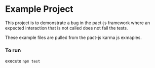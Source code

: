# Example Project

This project is to demonstrate a bug in the pact-js framework where an expected interaction that is not called does not fail the tests.

These example files are pulled from the pact-js karma js exmaples.

### To run
execute `npm test`
